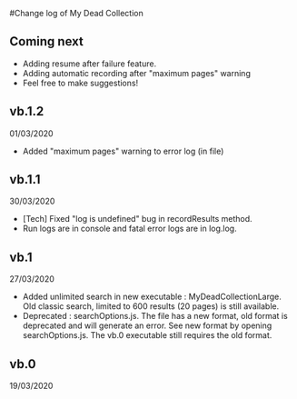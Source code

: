 #Change log of My Dead Collection

## Coming next
* Adding resume after failure feature.
* Adding automatic recording after "maximum pages" warning
* Feel free to make suggestions!

## vb.1.2
01/03/2020
* Added "maximum pages" warning to error log (in file)

## vb.1.1
30/03/2020
* [Tech] Fixed "log is undefined" bug in recordResults method.
* Run logs are in console and fatal error logs are in log.log.

## vb.1
27/03/2020
* Added unlimited search in new executable : MyDeadCollectionLarge. Old classic search, limited to 600 results (20 pages) is still available.
* Deprecated : searchOptions.js. The file has a new format, old format is deprecated and will generate an error. See new format by opening searchOptions.js. The vb.0 executable still requires the old format.

## vb.0
19/03/2020